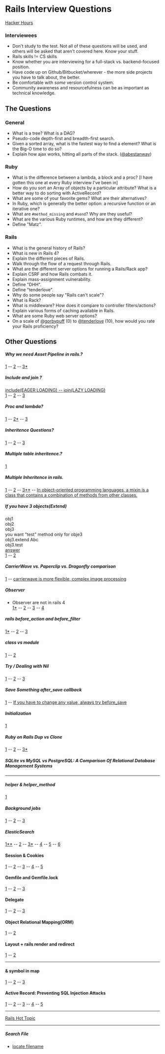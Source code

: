 # Rails Interview Questions

[Hacker Hours](http://hackerhours.org)


### Interviewees

* Don't study to the test.  Not all of these questions will be used, and others will be asked that aren't covered here.  Know your stuff.
* Rails skills != CS skills
* Know whether you are interviewing for a full-stack vs. backend-focused position.
* Have code up on Github/Bitbucket/wherever - the more side projects you have to talk about, the better.
* Be comfortable with *some* version control system.
* Community awareness and resourcefulness can be as important as technical knowledge.

## The Questions

### General

* What is a tree?  What is a DAG?
* Pseudo-code depth-first and breadth-first search.
* Given a sorted array, what is the fastest way to find a element?  What is the Big-O time to do so?
* Explain how ajax works, hitting all parts of the stack. ([@abestanway](https://twitter.com/abestanway/status/278967644705677312))

### Ruby

* What is the difference between a lambda, a block and a proc? [I have gotten this one at every Ruby interview I've been in]
* How do you sort an Array of objects by a particular attribute?  What is a better way to do sorting with ActiveRecord?
* What are some of your favorite gems?  What are their alternatives?
* In Ruby, which is generally the better option: a recursive function or an iterative one?
* What are `#method_missing` and `#send`?  Why are they useful?
* What are the various Ruby runtimes, and how are they different?
* Define "Matz".

### Rails

* What is the general history of Rails?
* What is new in Rails 4?
* Explain the different pieces of Rails.
* Walk through the flow of a request through Rails.
* What are the different server options for running a Rails/Rack app?
* Explain CSRF and how Rails combats it.
* Explain mass-assignment vulnerability.
* Define "DHH".
* Define "tenderlove".
* Why do some people say "Rails can't scale"?
* What is Rack?
* What is middleware? How does it compare to controller filters/actions?
* Explain various forms of caching available in Rails.
* What are some Ruby web server options?
* On a scale of [@gorbypuff](https://twitter.com/gorbypuff) (0) to [@tenderlove](https://twitter.com/tenderlove) (10), how would you rate your Rails proficiency? 

## Other Questions

##### Why we need Asset Pipeline in rails.?  
[1](http://guides.rubyonrails.org/asset_pipeline.html) -- [2](http://coderberry.me/blog/2012/04/24/asset-pipeline-for-dummies/) -- [3*](http://stackoverflow.com/questions/14719788/how-can-i-determine-the-md5-digest-of-a-given-asset-in-the-rails-asset-pipeline)  

#####  Include and join ?  
[include(EAGER LOADING) -- join(LAZY LOADING)](#)  
[1](http://tomdallimore.com/blog/includes-vs-joins-in-rails-when-and-where/) -- [2](http://blog.bigbinary.com/2013/07/01/preload-vs-eager-load-vs-joins-vs-includes.html)  --  [3](http://railscasts.com/episodes/181-include-vs-joins)  

#####  Proc and lambda?  
[1](http://awaxman11.github.io/blog/2013/08/05/what-is-the-difference-between-a-block/) -- [2*](http://stackoverflow.com/questions/626/when-to-use-lambda-when-to-use-proc-new) -- [3](http://techspry.com/ruby_and_rails/proc-and-lambda-in-ruby/)  

#####  Inheritence Questions?  
[1](http://stackoverflow.com/questions/9359948/multiple-inheritance-whats-a-good-example) -- [2](http://beginnersbook.com/2013/05/java-inheritance-types/) -- [3](http://www.dotnet-tricks.com/Tutorial/oops/JaIO211013-Understanding-Inheritance-and-Different-Types-of-Inheritance.html)

#####  Multiple table inheritence.?  
[1](http://techspry.com/ruby_and_rails/multiple-table-inheritance-in-rails-3/)

#####  Multiple Inheritence in rails.  
[1](http://www.nishantnigam.in/2012/01/simulating-multiple-inheritance-with.html) -- [2](http://stackoverflow.com/questions/1282864/ruby-inheritance-vs-mixins) -- [3**](http://tutorials.jumpstartlab.com/topics/models/modules.html) -- [In object-oriented programming languages, a mixin is a class that contains a combination of methods from other classes.](https://railskey.wordpress.com/2013/02/07/multiple-inheritance-ruby/)  

#####  If you have 3 objects(Extend)  
obj1  
obj2  
obj3  
you want "test" method only for obje3  
obj3.extend Abc  
obj3.test  
[answer](http://saturnflyer.com/blog/jim/2011/09/28/4-simple-steps-extending-ruby-objects-the-tip-of-the-iceberg-with-dci/)  
[1](https://www.digitalocean.com/community/tutorials/sqlite-vs-mysql-vs-postgresql-a-comparison-of-relational-database-management-systems)  --  [2](http://www.railstips.org/blog/archives/2009/05/15/include-vs-extend-in-ruby/)  

#####  CarrierWave vs. Paperclip vs. Dragonfly comparison  
[1](http://bcjordan.com/posts/rails-image-uploading-framework-comparison/) -- [carrierwave is more flexible, complex image processing](http://praaveenvr.blogspot.fr/2014/03/compare-carrierwave-paperclip-and.html)  

##### Observer  
* Observer are not in rails 4  
[1*](http://codebrahma.com/ruby/2014/07/30/observers-in-rails.html) -- [2](http://samuelmullen.com/2013/05/the-problem-with-rails-callbacks/) -- [3](http://stackoverflow.com/questions/15165260/rails-observer-alternatives-for-4-0)  -- [4](http://ablogaboutcode.com/2011/10/24/using-rails-observers-to-write-faster-tests-and-simpler-models/)  

##### rails before_action and before_filter
[1*](http://stackoverflow.com/questions/16519828/rails-4-before-filter-vs-before-action) -- [2](http://stackoverflow.com/questions/20811029/difference-between-actions-and-filters-in-rails) -- [3](https://twitter.com/rails/status/277121523649740800)  

##### class vs module
[1](http://stackoverflow.com/questions/151505/difference-between-a-class-and-a-module) -- [2](https://www.youtube.com/watch?v=taaIIYj1jFA&list=PL7A85FD7803A8CB1F&index=5)

##### Try / Dealing with Nil
[1](http://apidock.com/rails/Object/try) -- [2](https://www.youtube.com/watch?v=v8d5UthX9gw&index=6&list=PL7A85FD7803A8CB1F) -- [3](http://pramodtech.quora.com/nil-empty-blank-present-in-Ruby-on-Rails)

##### Save Something after_save callback
[1](http://stackoverflow.com/questions/5777172/rails-how-to-update-a-column-after-saving) -- [If you have to change any value, always try before_save](http://stackoverflow.com/questions/12835029/how-does-after-save-work-when-saving-an-object)

##### Initialization
[1](http://www.zlu.me/rails/ruby/2013/05/29/initialization-is-an-interesting-thing.html)

##### Ruby on Rails Dup vs Clone
[1](http://www.jvanbaarsen.com/blog/2014/07/01/ruby-on-rails-dup-vs-clone) -- [2](https://coderwall.com/p/1zflyg/ruby-the-differences-between-dup-clone) -- [3*](http://sachinchoudhary.blogspot.com/2014/01/ruby-clone-dup-vs-rails-deepdup.html)

#####  SQLite vs MySQL vs PostgreSQL: A Comparison Of Relational Database Management Systems  


------------ 

##### helper & helper_method
[1](http://stackoverflow.com/questions/3992659/in-rails-what-exactly-do-helper-and-helper-method-do)

##### Background jobs
[1](http://railscasts.com/episodes/271-resque?view=asciicast) -- [2](http://railscasts.com/episodes/366-sidekiq) -- [3](http://railscasts.com/episodes/171-delayed-job)

##### ElasticSearch
[1**](http://www.sitepoint.com/full-text-search-rails-elasticsearch/) -- [2](http://www.codinginthecrease.com/news_article/show/409843?referrer_id=948927) -- [3*](http://aaronvb.com/articles/intro-to-elasticsearch-ruby-on-rails-part-1.html) -- [4](http://stackoverflow.com/questions/25258121/elasticsearch-rails-setting-a-custom-analyzer) -- [5](http://stackoverflow.com/questions/12409438/when-do-you-start-additional-elasticsearch-nodes/12414123#12414123) -- [6](https://www.elastic.co/guide/en/elasticsearch/client/ruby-api/current/index.html)

#### Session & Cookies
[1](http://www.theodinproject.com/ruby-on-rails/sessions-cookies-and-authentication) -- [2](http://railscasts.com/episodes/270-authentication-in-rails-3-1) -- [3](http://railscasts.com/episodes/250-authentication-from-scratch?autoplay=true) -- [4](http://pothibo.com/2013/09/sessions-and-cookies-in-ruby-on-rails/) -- [5](http://www.justinweiss.com/blog/2015/03/17/how-rails-sessions-work/)

#### Gemfile and Gemfile.lock
[1](http://stackoverflow.com/questions/6927442/what-is-the-difference-between-gemfile-and-gemfile-lock-in-ruby-on-rails) -- [2](https://www.youtube.com/watch?v=ZE-8rqPI3B4&list=PL7A85FD7803A8CB1F&index=9) -- [3](http://stackoverflow.com/questions/6588674/what-does-bundle-exec-rake-mean)

#### Delegate
[1](http://pivotallabs.com/rails-delegates-are-even-more-useful-than-i-knew/) -- [2](http://wyeworks.com/blog/2009/6/4/rails-delegate-method) -- [3](http://apidock.com/rails/Module/delegate)

#### Object Relational Mapping(ORM)
[1](http://guides.rubyonrails.org/active_record_basics.html) -- [2](http://stackoverflow.com/questions/2194915/what-is-orm-as-related-to-ruby-on-rails)

#### Layout + rails render and redirect
[1](http://railscasts.com/episodes/8-layouts-and-content-for) -- [2](http://brettu.com/rails-daily-ruby-tip-28-whats-the-difference-between-redirect_to-and-render-in-rails/)

------------ 
#### & symbol in map
[1](http://stackoverflow.com/questions/9468564/what-does-post-all-mapid-mean) -- [2](http://stackoverflow.com/questions/12084507/what-does-the-map-method-do-in-ruby) -- [3](http://apidock.com/ruby/Enumerable/map)

#### Active Record: Preventing SQL Injection Attacks
[1](http://guides.rubyonrails.org/security.html#sql-injection) -- [2](https://blog.8thlight.com/adam-gooch/2013/01/04/protect-yourself-from-sql-injection.html) -- [3](https://blog.8thlight.com/adam-gooch/2013/01/04/protect-yourself-from-sql-injection.html) -- [4](http://rails-sqli.org/) -- [5](http://stackoverflow.com/questions/1582511/rails-active-record-nuances-and-protecting-against-injection-attacks)

------------ 
[Rails Hot Topic](http://techspry.com/ruby_and_rails)


------------  

##### Search File
* [locate filename](http://www.howtogeek.com/112674/how-to-find-files-and-folders-in-linux-using-the-command-line/)  
